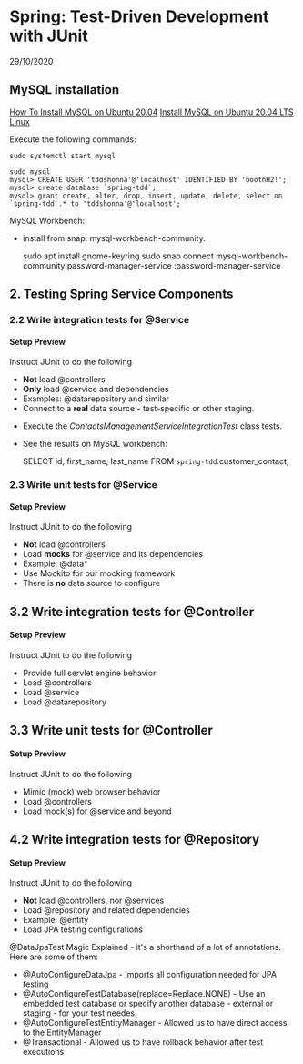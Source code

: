 # Spring: Test-Driven Development with JUnit

29/10/2020

## MySQL installation

[How To Install MySQL on Ubuntu 20.04](https://www.digitalocean.com/community/tutorials/how-to-install-mysql-on-ubuntu-20-04)
[Install MySQL on Ubuntu 20.04 LTS Linux](https://linuxconfig.org/install-mysql-on-ubuntu-20-04-lts-linux)


Execute the following commands:
    
    sudo systemctl start mysql

    sudo mysql
    mysql> CREATE USER 'tddshonna'@'localhost' IDENTIFIED BY 'boothH2!';
    mysql> create database `spring-tdd`;
    mysql> grant create, alter, drop, insert, update, delete, select on `spring-tdd`.* to 'tddshonna'@'localhost';
    
MySQL Workbench:
- install from snap: mysql-workbench-community.

    
    sudo apt install gnome-keyring
    sudo snap connect mysql-workbench-community:password-manager-service :password-manager-service
    
## 2. Testing Spring Service Components
### 2.2 Write integration tests for @Service

#### Setup Preview

Instruct JUnit to do the following
* **Not** load @controllers
* **Only** load @service and dependencies
* Examples: @datarepository and similar
* Connect to a **real** data source - test-specific or other staging.


- Execute the *ContactsManagementServiceIntegrationTest* class tests.
- See the results on MySQL workbench:


    SELECT id, first_name, last_name FROM `spring-tdd`.customer_contact;
    
### 2.3 Write unit tests for @Service

#### Setup Preview

Instruct JUnit to do the following
* **Not** load @controllers
* Load **mocks** for @service and its dependencies
* Example: @data*
* Use Mockito for our mocking framework
* There is **no** data source to configure

## 3.2 Write integration tests for @Controller
#### Setup Preview

Instruct JUnit to do the following
* Provide full servlet engine behavior
* Load @controllers
* Load @service
* Load @datarepository

## 3.3 Write unit tests for @Controller
#### Setup Preview

Instruct JUnit to do the following
* Mimic (mock) web browser behavior
* Load @controllers
* Load mock(s) for @service and beyond

## 4.2 Write integration tests for @Repository
#### Setup Preview

Instruct JUnit to do the following
* **Not** load @controllers, nor @services
* Load @repository and related dependencies
* Example: @entity
* Load JPA testing configurations

@DataJpaTest Magic Explained - it's a shorthand of a lot of annotations. Here are some of them:
* @AutoConfigureDataJpa - Imports all configuration needed for JPA testing
* @AutoConfigureTestDatabase(replace=Replace.NONE) - Use an embedded test database or specify another database - external or staging - for your test needes.
* @AutoConfigureTestEntityManager - Allowed us to have direct access to the EntityManager
* @Transactional - Allowed us to have rollback behavior after test executions